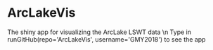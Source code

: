 # ArcLakeVis
The shiny app for visualizing the ArcLake LSWT data \n
Type in runGitHub(repo='ArcLakeVis', username='GMY2018') to see the app
